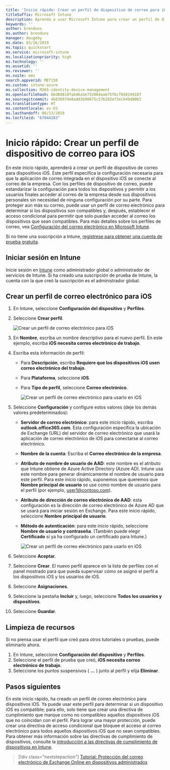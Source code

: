 ```yaml
---
title: 'Inicio rápido: Crear un perfil de dispositivo de correo para iOS'
titleSuffix: Microsoft Intune
description: Aprenda a usar Microsoft Intune para crear un perfil de dispositivo de correo para que los dispositivos iOS puedan conectarse de forma segura al correo de la empresa.
keywords: ''
author: brenduns
ms.author: brenduns
manager: dougeby
ms.date: 03/26/2019
ms.topic: quickstart
ms.service: microsoft-intune
ms.localizationpriority: high
ms.technology: ''
ms.assetid: ''
ms.reviewer: ''
ms.suite: ems
search.appverid: MET150
ms.custom: intune-azure
ms.collection: M365-identity-device-management
ms.openlocfilehash: bbd8d81dfab46a1e752084aab75fbcf0d8104187
ms.sourcegitcommit: 4b83697de8add3b90675c576202ef2ecb49d80b2
ms.translationtype: HT
ms.contentlocale: es-ES
ms.lasthandoff: 06/13/2019
ms.locfileid: "67044283"
---
```

# <a name="quickstart-create-an-email-device-profile-for-ios"></a>Inicio rápido: Crear un perfil de dispositivo de correo para iOS

En este inicio rápido, aprenderá a crear un perfil de dispositivo de correo para dispositivos iOS. Este perfil especifica la configuración necesaria para que la aplicación de correo integrada en el dispositivo iOS se conecte al correo de la empresa. Con los perfiles de dispositivo de correo, puede estandarizar la configuración para todos los dispositivos y permitir a los usuarios finales acceder al correo de la empresa desde sus dispositivos personales sin necesidad de ninguna configuración por su parte. Para proteger aún más su correo, puede usar un perfil de correo electrónico para determinar si los dispositivos son compatibles y, después, establecer el acceso condicional para permitir que solo puedan acceder al correo los dispositivos que sean compatibles. Para más detalles sobre los perfiles de correo, vea [Configuración del correo electrónico en Microsoft Intune](email-settings-configure.md).

Si no tiene una suscripción a Intune, [regístrese para obtener una cuenta de prueba gratuita](free-trial-sign-up.md).

## <a name="sign-in-to-intune"></a>Iniciar sesión en Intune

Inicie sesión en [Intune](https://aka.ms/intuneportal) como administrador global o administrador de servicios de Intune. Si ha creado una suscripción de prueba de Intune, la cuenta con la que creó la suscripción es el administrador global.

## <a name="create-an-ios-email-profile"></a>Crear un perfil de correo electrónico para iOS
1. En Intune, seleccione **Configuración del dispositivo** y **Perfiles**.
2. Seleccione **Crear perfil**.
   
   ![Crear un perfil de correo electrónico para iOS](media/quickstart-email-profile/ios-create-profile.png)

3. En **Nombre**, escriba un nombre descriptivo para el nuevo perfil. En este ejemplo, escriba **iOS necesita correo electrónico de trabajo**.
4. Escriba esta información de perfil:
   - Para **Descripción**, escriba **Requiere que los dispositivos iOS usen correo electrónico del trabajo**.
   - Para **Plataforma**, seleccione **iOS**.
   - Para **Tipo de perfil**, seleccione **Correo electrónico**.
    
     ![Crear un perfil de correo electrónico para usarlo en iOS](media/quickstart-email-profile/ios-email-profile-name.png)

5. Seleccione **Configuración** y configure estos valores (deje los demás valores predeterminados):
   - **Servidor de correo electrónico**: para este inicio rápido, escriba **outlook.office365.com**. Esta configuración especifica la ubicación de Exchange (URL) del servidor de correo electrónico que usará la aplicación de correo electrónico de iOS para conectarse al correo electrónico.
   - **Nombre de la cuenta**: Escriba el **Correo electrónico de la empresa**.
   - **Atributo de nombre de usuario de AAD**: este nombre es el atributo que Intune obtiene de Azure Active Directory (Azure AD). Intune usa este nombre para generar dinámicamente el nombre de usuario para este perfil. Para este inicio rápido, suponemos que queremos que **Nombre principal de usuario** se use como nombre de usuario para el perfil (por ejemplo, user1@contoso.com).
   - **Atributo de dirección de correo electrónico de AAD**: esta configuración es la dirección de correo electrónico de Azure AD que se usará para iniciar sesión en Exchange. Para este inicio rápido, seleccione **Nombre principal de usuario**.
   - **Método de autenticación**: para este inicio rápido, seleccione **Nombre de usuario y contraseña**. (También puede elegir **Certificado** si ya ha configurado un certificado para Intune.)
    
     ![Crear un perfil de correo electrónico para usarlo en iOS](media/quickstart-email-profile/ios-email-profile.png)

6. Seleccione **Aceptar**.
7. Seleccione **Crear**. El nuevo perfil aparece en la lista de perfiles con el panel mostrado para que pueda supervisar cómo se asignó el perfil a los dispositivos iOS y los usuarios de iOS.
8. Seleccione **Asignaciones**.
9. Seleccione la pestaña **Incluir** y, luego, seleccione **Todos los usuarios y dispositivos**. 
10. Seleccione **Guardar**.

## <a name="clean-up-resources"></a>Limpieza de recursos
Si no piensa usar el perfil que creó para otros tutoriales o pruebas, puede eliminarlo ahora.
1. En Intune, seleccione **Configuración del dispositivo** y **Perfiles**.
2. Seleccione el perfil de prueba que creó, **iOS necesita correo electrónico de trabajo**.
3. Seleccione los puntos suspensivos ( **...** ) junto al perfil y elija **Eliminar**.

## <a name="next-steps"></a>Pasos siguientes

En este inicio rápido, ha creado un perfil de correo electrónico para dispositivos iOS. Ya puede usar este perfil para determinar si un dispositivo iOS es compatible; para ello, solo tiene que crear una directiva de cumplimiento que marque como no compatibles aquellos dispositivos iOS que no coincidan con el perfil. Para lograr una mayor protección, puede crear una directiva de acceso condicional que bloquee el acceso al correo electrónico para todos aquellos dispositivos iOS que no sean compatibles. Para obtener más información sobre las directivas de cumplimiento de dispositivos, consulte la [introducción a las directivas de cumplimiento de dispositivos en Intune](device-compliance-get-started.md).

> [!div class="nextstepaction"]
> [Tutorial: Protección del correo electrónico de Exchange Online en dispositivos administrados](tutorial-protect-email-on-enrolled-devices.md)
